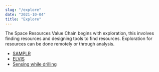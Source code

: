 ```yaml
---
slug: "/explore"
date: "2021-10-04"
title: "Explore"
---
```

The Space Resources Value Chain begins with exploration, this involves finding resources and designing tools to find resources.  Exploration for resources can be done remotely or through analysis.

- [SAMPLR](https://blog.maxar.com/space-infrastructure/2019/maxar-extends-its-robotic-leadership-to-the-moon?utm_source=maxar.com-robotics-servicing&utm_medium=website)
- [ELVIS](https://space.mines.edu/curtis-purrington-wins-nasa-nstgro-fellowship-and-challenge-prize/)
- [Sensing while drilling](https://ascelibrary.org/doi/abs/10.1061/9780784483374.041)
